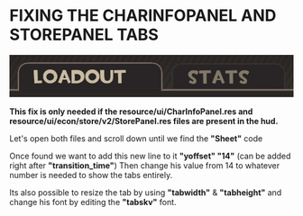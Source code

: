 # FIXING THE CHARINFOPANEL AND STOREPANEL TABS

![Screenshot](https://raw.githubusercontent.com/Hypnootize/Huds-Update-Guide/master/Images/Loadouts_Tabs.jpg)

**This fix is only needed if the resource/ui/CharInfoPanel.res and resource/ui/econ/store/v2/StorePanel.res files are present in the hud.**

Let's open both files and scroll down until we find the **"Sheet"** code

Once found we want to add this new line to it **"yoffset" "14"** (can be added right after **"transition_time"**)
Then change his value from 14 to whatever number is needed to show the tabs entirely.

Its also possible to resize the tab by using **"tabwidth"** & **"tabheight"** and change his font by editing the **"tabskv"** font.